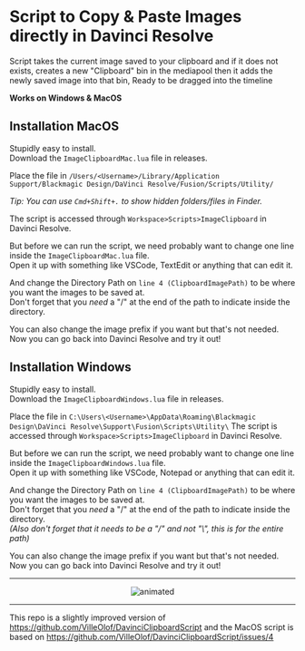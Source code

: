 # Script to Copy & Paste Images directly in Davinci Resolve
Script takes the current image saved to your clipboard and if it does not exists, creates a new "Clipboard" bin in the mediapool then it adds the newly saved image into that bin, Ready to be dragged into the timeline

**Works on Windows & MacOS**

## Installation MacOS
Stupidly easy to install.  
Download the `ImageClipboardMac.lua` file in releases.

Place the file in `/Users/<Username>/Library/Application Support/Blackmagic Design/DaVinci Resolve/Fusion/Scripts/Utility/`

*Tip: You can use `Cmd+Shift+.` to show hidden folders/files in Finder.*

The script is accessed through `Workspace>Scripts>ImageClipboard` in Davinci Resolve.  

But before we can run the script, we need probably want to change one line inside the `ImageClipboardMac.lua` file.  
Open it up with something like VSCode, TextEdit or anything that can edit it.  

And change the Directory Path on `line 4 (ClipboardImagePath)` to be where you want the images to be saved at.  
Don't forget that you *need* a "/" at the end of the path to indicate inside the directory.  

You can also change the image prefix if you want but that's not needed.
Now you can go back into Davinci Resolve and try it out!

## Installation Windows
Stupidly easy to install.  
Download the `ImageClipboardWindows.lua` file in releases.

Place the file in `C:\Users\<Username>\AppData\Roaming\Blackmagic Design\DaVinci Resolve\Support\Fusion\Scripts\Utility\`
The script is accessed through `Workspace>Scripts>ImageClipboard` in Davinci Resolve.  

But before we can run the script, we need probably want to change one line inside the `ImageClipboardWindows.lua` file.  
Open it up with something like VSCode, Notepad or anything that can edit it.  

And change the Directory Path on `line 4 (ClipboardImagePath)` to be where you want the images to be saved at.  
Don't forget that you *need* a "/" at the end of the path to indicate inside the directory.  
*(Also don't forget that it needs to be a "/" and not "\\", this is for the entire path)*

You can also change the image prefix if you want but that's not needed.  
Now you can go back into Davinci Resolve and try it out!  

---
<p align="center">
  <img src="https://github.com/VilleOlof/DavinciClipboardScript/blob/main/Example.gif" alt="animated" />
</p>


---
This repo is a slightly improved version of https://github.com/VilleOlof/DavinciClipboardScript and the MacOS script is based on https://github.com/VilleOlof/DavinciClipboardScript/issues/4
